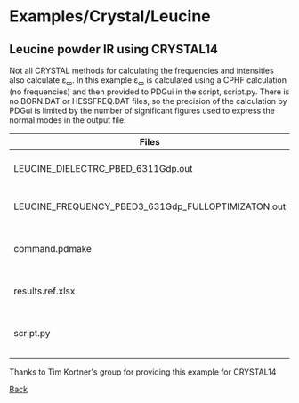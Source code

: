# Examples/Crystal/Leucine
## Leucine powder IR using CRYSTAL14

Not all CRYSTAL methods for calculating the frequencies and intensities also calculate ε<sub>∞</sub>.
In this example ε<sub>∞</sub> is calculated using a CPHF calculation (no frequencies) and then provided to PDGui in the script, script.py.
There is no BORN.DAT or HESSFREQ.DAT files, so the precision of the calculation by PDGui is limited by the number of significant figures used to express the normal modes in the output file.


 | Files                                              | Description                   |
 | -------------------------------------------------- | ----------------------------- |
 | LEUCINE_DIELECTRC_PBED_6311Gdp.out                 | CPHF calculation of ε<sub>∞</sub> |
 | LEUCINE_FREQUENCY_PBED3_631Gdp_FULLOPTIMIZATON.out | Calculation of frequencies    |
 | command.pdmake                                     | pdmake command for test suite |
 | results.ref.xlsx                                   | Reference results for test suite |
 | script.py                                          | pdgui script to create reference results |

Thanks to Tim Kortner's group for providing this example for CRYSTAL14

[Back](..)
